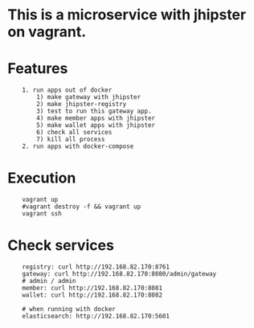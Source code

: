 This is a microservice with jhipster on vagrant.
==========================================================================

# Features
```
	1. run apps out of docker
	    1) make gateway with jhipster
	    2) make jhipster-registry
	    3) test to run this gateway app.
	    4) make member apps with jhipster
	    5) make wallet apps with jhipster
	    6) check all services
	    7) kill all process
	2. run apps with docker-compose
```

# Execution
```
	vagrant up
	#vagrant destroy -f && vagrant up
	vagrant ssh
```

# Check services
```
	registry: curl http://192.168.82.170:8761
	gateway: curl http://192.168.82.170:8080/admin/gateway
	# admin / admin
	member: curl http://192.168.82.170:8081
	wallet: curl http://192.168.82.170:8082

	# when running with docker
	elasticsearch: http://192.168.82.170:5601
```




